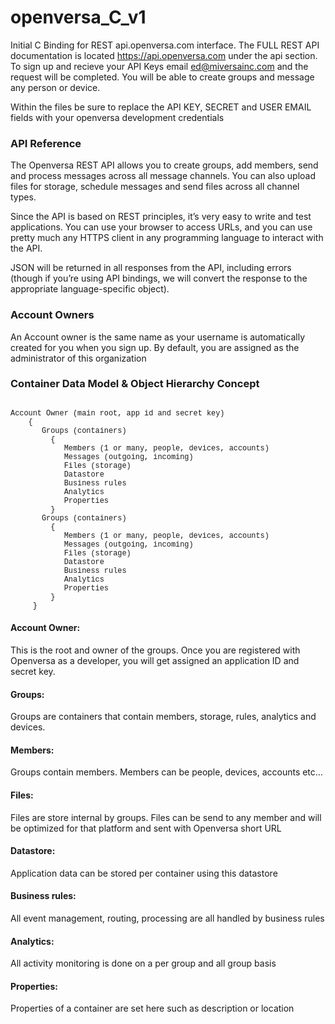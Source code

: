 # openversa_C_v1
Initial C Binding for REST api.openversa.com interface. The FULL REST API documentation is located https://api.openversa.com under the api section. To sign up and recieve your API Keys email ed@miversainc.com and the request will be completed. You will be able to create groups and message any person or device.

Within the files be sure to replace the API KEY, SECRET and USER EMAIL fields with your openversa development credentials

<h3>API Reference</h3>

The Openversa REST API allows you to create groups, add members, send and process messages across all message channels. You can also upload files for storage, schedule messages and send files across all channel types.

Since the API is based on REST principles, it’s very easy to write and test applications. You can use your browser to access URLs, and you can use pretty much any HTTPS client in any programming language to interact with the API.

JSON will be returned in all responses from the API, including errors (though if you’re using API bindings, we will convert the response to the appropriate language-specific object).

<h3>Account Owners</h3>

An Account owner is the same name as your username is automatically created for you when you sign up. By default, you are assigned as the administrator of this organization


<h3>Container Data Model & Object Hierarchy Concept</h3>
<style>
#content .body p > code {
  display: block;
  padding: 15px;
  white-space: pre;
}
#content .body code {
  border: 1px solid #e2e7ea;
  background: #31373A;
  border-radius: 2px;
  -moz-border-radius: 5px;
  -webkit-border-radius: 5px;
  color: #C1EF65;
  padding: 0 1px;
}
code {
  font-family: 'Courier', monospace, sans-serif;
}
</style>
<code>
Account Owner (main root, app id and secret key)
    {
       Groups (containers) 
         {
            Members (1 or many, people, devices, accounts)
            Messages (outgoing, incoming)
            Files (storage) 
            Datastore
            Business rules
            Analytics
            Properties
         }
       Groups (containers) 
         {
            Members (1 or many, people, devices, accounts)
            Messages (outgoing, incoming)
            Files (storage) 
            Datastore
            Business rules
            Analytics
            Properties
         }
     }
</code>
<h4>Account Owner:</h4> This is the root and owner of the groups. Once you are registered with Openversa as a developer, you will get assigned an application ID and secret key.

<h4>Groups:</h4> Groups are containers that contain members, storage, rules, analytics and devices.

<h4>Members:</h4> Groups contain members. Members can be people, devices, accounts etc…

<h4>Files:</h4> Files are store internal by groups. Files can be send to any member and will be optimized for that platform and sent with Openversa short URL

<h4>Datastore:</h4> Application data can be stored per container using this datastore

<h4>Business rules:</h4> All event management, routing, processing are all handled by business rules

<h4>Analytics:</h4> All activity monitoring is done on a per group and all group basis

<h4>Properties:</h4> Properties of a container are set here such as description or location
